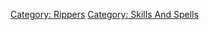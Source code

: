 [Category: Rippers](Category:_Rippers "wikilink") [Category: Skills And
Spells](Category:_Skills_And_Spells "wikilink")
